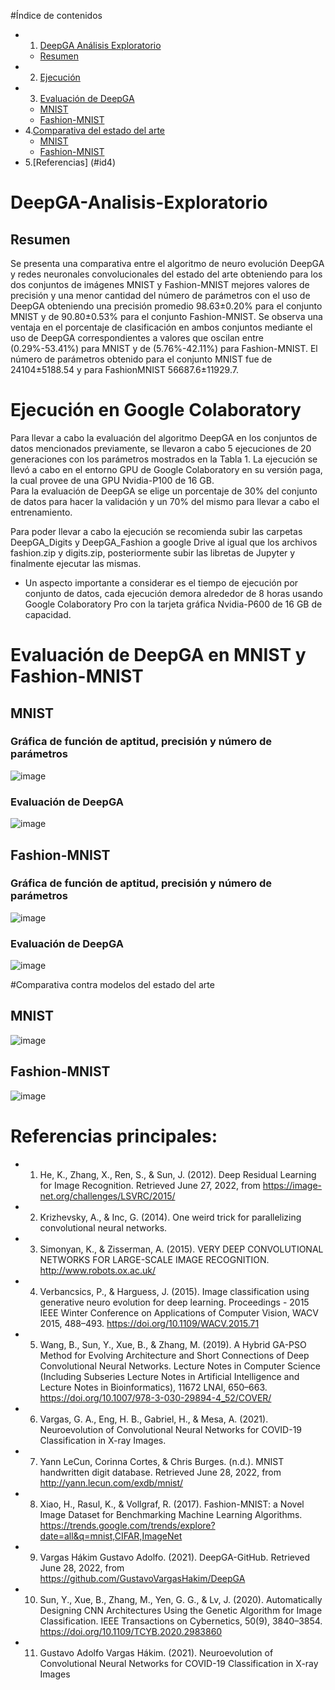 #Índice de contenidos
  
- 1. [DeepGA Análisis Exploratorio](#id1)
   - [Resumen](#id1-a)
- 2. [Ejecución](#ejec)
- 3. [Evaluación de DeepGA](#id2)
  - [MNIST](#id2-a)
  - [Fashion-MNIST](#id2-b)
- 4.[Comparativa del estado del arte](#id3)
  - [MNIST](#id3-a)
  - [Fashion-MNIST](#id3-b)
- 5.[Referencias] (#id4)


# DeepGA-Analisis-Exploratorio<a name="id1"></a>
## Resumen <a name="id1-a"></a>
Se presenta una comparativa entre el algoritmo de neuro evolución DeepGA y redes neuronales convolucionales del estado del arte obteniendo para los dos conjuntos de imágenes MNIST y Fashion-MNIST mejores valores de precisión y una menor cantidad del número de parámetros con el uso de DeepGA obteniendo una precisión promedio 98.63±0.20% para el conjunto MNIST y de 90.80±0.53% para el conjunto Fashion-MNIST. Se observa una ventaja en el porcentaje de clasificación en ambos conjuntos mediante el uso de DeepGA correspondientes a valores que oscilan entre (0.29%-53.41%) para MNIST y de (5.76%-42.11%) para Fashion-MNIST. El número de parámetros obtenido para el conjunto MNIST fue de 24104±5188.54 y para FashionMNIST 56687.6±11929.7.
# Ejecución en Google Colaboratory<a name="ejec"></a>
Para llevar a cabo la evaluación del algoritmo DeepGA en los conjuntos de datos mencionados previamente, se llevaron a cabo 5 ejecuciones de 20 generaciones con los parámetros mostrados en la Tabla 1.  La ejecución se llevó a cabo en el entorno GPU de Google Colaboratory en su versión paga, la cual provee de una GPU Nvidia-P100 de 16 GB.  
Para la evaluación de DeepGA se elige un porcentaje de 30% del conjunto de datos para hacer la validación y un 70% del mismo para llevar a cabo el entrenamiento. 

Para poder llevar a cabo la ejecución se recomienda subir las carpetas DeepGA_Digits y DeepGA_Fashion a google Drive al igual que los archivos fashion.zip y  digits.zip, posteriormente subir las libretas de Jupyter y finalmente ejecutar las mismas. 

- Un aspecto importante a considerar es el tiempo de ejecución por conjunto de datos, cada ejecución demora alrededor de 8 horas usando Google Colaboratory Pro con la tarjeta gráfica Nvidia-P600 de 16 GB de capacidad. 

# Evaluación de DeepGA en MNIST y Fashion-MNIST<a name="id2"></a>
## MNIST<a name="id2-a"></a>
### Gráfica de función de aptitud, precisión y número de parámetros<a name="id2-aa"></a>
![image](https://user-images.githubusercontent.com/10681481/176562187-60a2c7a5-7f7f-43c6-a00f-86b54c88f9d0.png)
### Evaluación de DeepGA<a name="id2-ab"></a>
![image](https://user-images.githubusercontent.com/10681481/176562296-be560383-b52c-449a-98eb-bb82a18d9935.png)

## Fashion-MNIST<a name="id2-b"></a>
### Gráfica de función de aptitud, precisión y número de parámetros<a name="id2-ba"></a>
![image](https://user-images.githubusercontent.com/10681481/176562264-20cd3883-f863-4176-8cc7-a93d020ddfb0.png)
### Evaluación de DeepGA<a name="id2-bb"></a>
![image](https://user-images.githubusercontent.com/10681481/176562372-2fdd2b74-8742-4346-b8c9-35b6bfd0e741.png)

#Comparativa contra modelos del estado del arte<a name="id3"></a>
## MNIST<a name="id3-a"></a>
![image](https://user-images.githubusercontent.com/10681481/176562564-531dc8b8-cc86-4cc3-b551-1e671c7ee28f.png)
## Fashion-MNIST<a name="id3-b"></a>
![image](https://user-images.githubusercontent.com/10681481/176562596-baf410f8-72e7-47b8-9e7b-23affcd81539.png)

# Referencias principales:<a name="id4"></a>
- 1.	He, K., Zhang, X., Ren, S., & Sun, J. (2012). Deep Residual Learning for Image Recognition. Retrieved June 27, 2022, from https://image-net.org/challenges/LSVRC/2015/
- 2.	Krizhevsky, A., & Inc, G. (2014). One weird trick for parallelizing convolutional neural networks.
- 3.	Simonyan, K., & Zisserman, A. (2015). VERY DEEP CONVOLUTIONAL NETWORKS FOR LARGE-SCALE IMAGE RECOGNITION. http://www.robots.ox.ac.uk/
- 4. Verbancsics, P., & Harguess, J. (2015). Image classification using generative neuro evolution for deep learning. Proceedings - 2015 IEEE Winter Conference on Applications of Computer Vision, WACV 2015, 488–493. https://doi.org/10.1109/WACV.2015.71
- 5. Wang, B., Sun, Y., Xue, B., & Zhang, M. (2019). A Hybrid GA-PSO Method for Evolving Architecture and Short Connections of Deep Convolutional Neural Networks. Lecture Notes in Computer Science (Including Subseries Lecture Notes in Artificial Intelligence and Lecture Notes in Bioinformatics), 11672 LNAI, 650–663. https://doi.org/10.1007/978-3-030-29894-4_52/COVER/
- 6.	Vargas, G. A., Eng, H. B., Gabriel, H., & Mesa, A. (2021). Neuroevolution of Convolutional Neural Networks for COVID-19 Classification in X-ray Images.
- 7. Yann LeCun, Corinna Cortes, & Chris Burges. (n.d.). MNIST handwritten digit database. Retrieved June 28, 2022, from http://yann.lecun.com/exdb/mnist/
- 8. Xiao, H., Rasul, K., & Vollgraf, R. (2017). Fashion-MNIST: a Novel Image Dataset for Benchmarking Machine Learning Algorithms. https://trends.google.com/trends/explore?date=all&q=mnist,CIFAR,ImageNet
- 9. Vargas Hákim Gustavo Adolfo. (2021). DeepGA-GitHub. Retrieved June 28, 2022, from https://github.com/GustavoVargasHakim/DeepGA
- 10.	Sun, Y., Xue, B., Zhang, M., Yen, G. G., & Lv, J. (2020). Automatically Designing CNN Architectures Using the Genetic Algorithm for Image Classification. IEEE Transactions on Cybernetics, 50(9), 3840–3854. https://doi.org/10.1109/TCYB.2020.2983860
- 11.	Gustavo Adolfo Vargas Hákim. (2021). Neuroevolution of Convolutional Neural Networks for COVID-19 Classification in X-ray Images
